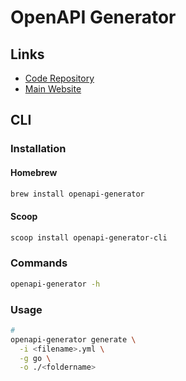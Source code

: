 # OpenAPI Generator

## Links

- [Code Repository](https://github.com/openapitools/openapi-generator)
- [Main Website](https://openapi-generator.tech/)

## CLI

### Installation

#### Homebrew

```sh
brew install openapi-generator
```

#### Scoop

```sh
scoop install openapi-generator-cli
```

### Commands

```sh
openapi-generator -h
```

### Usage

```sh
#
openapi-generator generate \
  -i <filename>.yml \
  -g go \
  -o ./<foldername>
```
